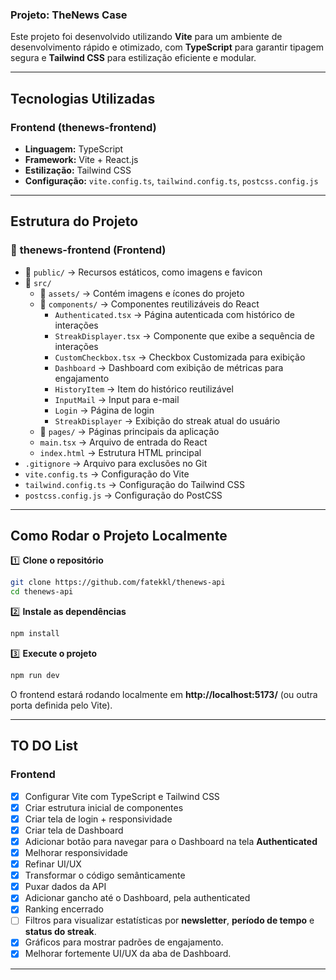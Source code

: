 ### **Projeto: TheNews Case**  
Este projeto foi desenvolvido utilizando **Vite** para um ambiente de desenvolvimento rápido e otimizado, com **TypeScript** para garantir tipagem segura e **Tailwind CSS** para estilização eficiente e modular.  

---

## **Tecnologias Utilizadas**  

### **Frontend (thenews-frontend)**  
- **Linguagem:** TypeScript  
- **Framework:** Vite + React.js  
- **Estilização:** Tailwind CSS  
- **Configuração:** `vite.config.ts`, `tailwind.config.ts`, `postcss.config.js`  

---

## **Estrutura do Projeto**  

### 📂 **thenews-frontend** (Frontend)  
- 📂 `public/` → Recursos estáticos, como imagens e favicon  
- 📂 `src/`  
  - 📂 `assets/` → Contém imagens e ícones do projeto  
  - 📂 `components/` → Componentes reutilizáveis do React  
    - `Authenticated.tsx` → Página autenticada com histórico de interações  
    - `StreakDisplayer.tsx` → Componente que exibe a sequência de interações
    - `CustomCheckbox.tsx` → Checkbox Customizada para exibição
    - `Dashboard` → Dashboard com exibição de métricas para engajamento
    - `HistoryItem` → Item do histórico reutilizável
    - `InputMail` → Input para e-mail
    - `Login` → Página de login
    - `StreakDisplayer` → Exibição do streak atual do usuário  
  - 📂 `pages/` → Páginas principais da aplicação  
  - `main.tsx` → Arquivo de entrada do React  
  - `index.html` → Estrutura HTML principal  
- `.gitignore` → Arquivo para exclusões no Git  
- `vite.config.ts` → Configuração do Vite  
- `tailwind.config.ts` → Configuração do Tailwind CSS  
- `postcss.config.js` → Configuração do PostCSS  

---

## **Como Rodar o Projeto Localmente**  

1️⃣ **Clone o repositório**  
```bash
git clone https://github.com/fatekkl/thenews-api
cd thenews-api
```

2️⃣ **Instale as dependências**  
```bash
npm install
```

3️⃣ **Execute o projeto**  
```bash
npm run dev
```
O frontend estará rodando localmente em **http://localhost:5173/** (ou outra porta definida pelo Vite).  

---

## **TO DO List**  

### **Frontend**  
- [x] Configurar Vite com TypeScript e Tailwind CSS  
- [x] Criar estrutura inicial de componentes  
- [x] Criar tela de login + responsividade  
- [x] Criar tela de Dashboard  
- [x] Adicionar botão para navegar para o Dashboard na tela **Authenticated**  
- [x] Melhorar responsividade  
- [x] Refinar UI/UX
- [x] Transformar o código semânticamente
- [x] Puxar dados da API
- [x] Adicionar gancho até o Dashboard, pela authenticated
- [x] Ranking encerrado
- [ ] Filtros para visualizar estatísticas por **newsletter**, **período de tempo** e **status do streak**.
- [x] Gráficos para mostrar padrões de engajamento.
- [x] Melhorar fortemente UI/UX da aba de Dashboard.

---
